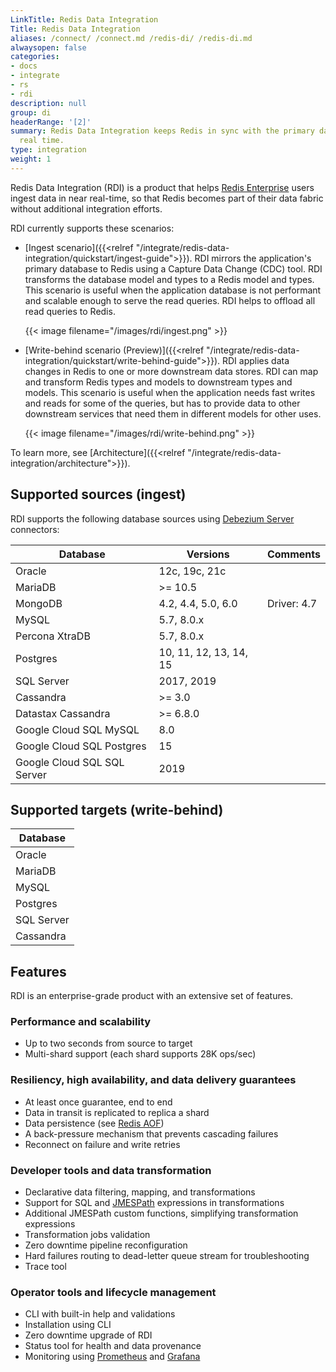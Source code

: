 ```yaml
---
LinkTitle: Redis Data Integration
Title: Redis Data Integration
aliases: /connect/ /connect.md /redis-di/ /redis-di.md
alwaysopen: false
categories:
- docs
- integrate
- rs
- rdi
description: null
group: di
headerRange: '[2]'
summary: Redis Data Integration keeps Redis in sync with the primary database in near
  real time.
type: integration
weight: 1
---
```


Redis Data Integration (RDI) is a product that helps [Redis Enterprise](https://redis.com/redis-enterprise-software/overview/) users ingest data in near real-time, so that Redis becomes part of their data fabric without additional integration efforts.

RDI currently supports these scenarios:

* [Ingest scenario]({{<relref "/integrate/redis-data-integration/quickstart/ingest-guide">}}). RDI mirrors the application's primary database to Redis using a Capture Data Change (CDC) tool. RDI transforms the database model and types to a Redis model and types. This scenario is useful when the application database is not performant and scalable enough to serve the read queries. RDI helps to offload all read queries to Redis.

  {{< image filename="/images/rdi/ingest.png" >}}
  
* [Write-behind scenario (Preview)]({{<relref "/integrate/redis-data-integration/quickstart/write-behind-guide">}}). RDI applies data changes in Redis to one or more downstream data stores. RDI can map and transform Redis types and models to downstream types and models. This scenario is useful when the application needs fast writes and reads for some of the queries, but has to provide data to other downstream services that need them in different models for other uses.

  {{< image filename="/images/rdi/write-behind.png" >}}  

To learn more, see [Architecture]({{<relref "/integrate/redis-data-integration/architecture">}}).

## Supported sources (ingest)

RDI supports the following database sources using [Debezium Server](https://debezium.io/documentation/reference/stable/operations/debezium-server.html) connectors:

| Database                    | Versions               |Comments|
| --------------------------- | ---------------------- |--------|
| Oracle                      | 12c, 19c, 21c          ||
| MariaDB                     | >= 10.5                ||
| MongoDB                     | 4.2, 4.4, 5.0, 6.0     | Driver: 4.7  |
| MySQL                       | 5.7, 8.0.x             ||
| Percona XtraDB              | 5.7, 8.0.x             ||
| Postgres                    | 10, 11, 12, 13, 14, 15 ||
| SQL Server                  | 2017, 2019             ||
| Cassandra                   | >= 3.0                 ||
| Datastax Cassandra          | >= 6.8.0               ||
| Google Cloud SQL MySQL      | 8.0                    ||
| Google Cloud SQL Postgres   | 15                     ||
| Google Cloud SQL SQL Server | 2019                   ||

## Supported targets (write-behind)

| Database   |
| ---------- |
| Oracle     |
| MariaDB    |
| MySQL      |
| Postgres   |
| SQL Server |
| Cassandra  |

## Features

RDI is an enterprise-grade product with an extensive set of features.

### Performance and scalability

- Up to two seconds from source to target
- Multi-shard support (each shard supports 28K ops/sec)

### Resiliency, high availability, and data delivery guarantees

- At least once guarantee, end to end
- Data in transit is replicated to replica a shard
- Data persistence (see [Redis AOF](https://redis.io/docs/management/persistence/))
- A back-pressure mechanism that prevents cascading failures
- Reconnect on failure and write retries

### Developer tools and data transformation

- Declarative data filtering, mapping, and transformations
- Support for SQL and [JMESPath](https://jmespath.org/) expressions in transformations
- Additional JMESPath custom functions, simplifying transformation expressions
- Transformation jobs validation
- Zero downtime pipeline reconfiguration
- Hard failures routing to dead-letter queue stream for troubleshooting
- Trace tool

### Operator tools and lifecycle management

- CLI with built-in help and validations
- Installation using CLI
- Zero downtime upgrade of RDI
- Status tool for health and data provenance
- Monitoring using [Prometheus](https://prometheus.io/) and [Grafana](https://grafana.com/)
